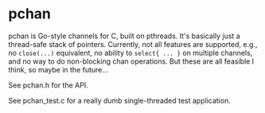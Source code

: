 pchan
=====

pchan is Go-style channels for C, built on pthreads. It's basically just a
thread-safe stack of pointers. Currently, not all features are supported,
e.g., no `close(...)` equivalent, no ability to `select{ ... }` on multiple
channels, and no way to do non-blocking chan operations. But these are all
feasible I think, so maybe in the future...

See pchan.h for the API.

See pchan_test.c for a really dumb single-threaded test application.
